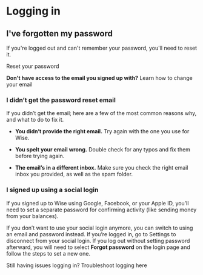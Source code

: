 # Logging in  
## I've forgotten my password  
If you're logged out and can't remember your password, you'll need to reset it.

Reset your password

 **Don't have access to the email you signed up with?** Learn how to change your email

### I didn’t get the password reset email

If you didn’t get the email; here are a few of the most common reasons why, and what to do to fix it.

  *  **You didn’t provide the right email.** Try again with the one you use for Wise. 

  * **You spelt your email wrong.** Double check for any typos and fix them before trying again.

  *  **The email’s in a different inbox.** Make sure you check the right email inbox you provided, as well as the spam folder.




### I signed up using a social login

If you signed up to Wise using Google, Facebook, or your Apple ID, you’ll need to set a separate password for confirming activity (like sending money from your balances).

If you don’t want to use your social login anymore, you can switch to using an email and password instead. If you’re logged in, go to Settings to disconnect from your social login. If you log out without setting password afterward, you will need to select **Forgot password** on the login page and follow the steps to set a new one.

Still having issues logging in? Troubleshoot logging here